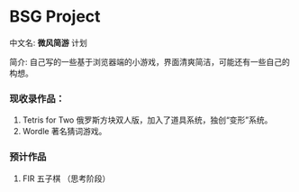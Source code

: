 # BSG Project
中文名: **微风简游** 计划

简介: 自己写的一些基于浏览器端的小游戏，界面清爽简洁，可能还有一些自己的构想。
### 现收录作品：
1. Tetris for Two 俄罗斯方块双人版，加入了道具系统，独创“变形”系统。
2. Wordle 著名猜词游戏。
### 预计作品
1. FIR 五子棋 （思考阶段）
